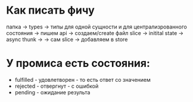 # Как писать фичу
 папка -> types -> типы для одной сущности и для централизрованного состояния
 -> пишем api -> создаем/create файл slice -> initital state -> async thunk ->
 -> сам slice -> добавляем в store

# У промиса есть состояния:
  - fulfilled - удовлетворен - то есть ответ со значением
  - rejected - отвергнут - с ошибкой
  - pending - ожидание результа